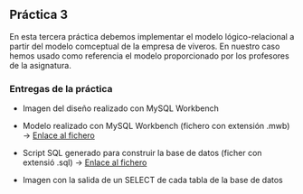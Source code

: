 ## Práctica 3

En esta tercera práctica debemos implementar el modelo lógico-relacional a partir del modelo comceptual de la empresa de viveros. En nuestro caso hemos usado como referencia el modelo proporcionado por los profesores de la asignatura.

### Entregas de la práctica
- Imagen del diseño realizado con MySQL Workbench

- Modelo realizado con MySQL Workbench (fichero con extensión .mwb) -> [Enlace al fichero]()

- Script SQL generado para construir la base de datos (ficher con extensió .sql) -> [Enlace al fichero]()

- Imagen con la salida de un SELECT de cada tabla de la base de datos

